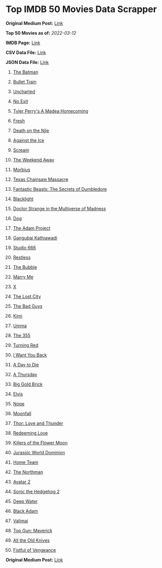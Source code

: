 # Top IMDB 50 Movies Data Scrapper

**Original Medium Post:** [Link](https://medium.com/@nishantsahoo/which-movie-should-i-watch-5c83a3c0f5b1) 

**Top 50 Movies as of:** _2022-03-12_

**IMDB Page:** [Link](http://www.imdb.com/search/title?release_date=2022,2022&title_type=feature)

**CSV Data File:** [Link](/Data/data.csv)

**JSON Data File:** [Link](/Data/data.json)

1. [The Batman](https://www.imdb.com/title/tt1877830/?ref_=adv_li_tt)

2. [Bullet Train](https://www.imdb.com/title/tt12593682/?ref_=adv_li_tt)

3. [Uncharted](https://www.imdb.com/title/tt1464335/?ref_=adv_li_tt)

4. [No Exit](https://www.imdb.com/title/tt7550014/?ref_=adv_li_tt)

5. [Tyler Perry's A Madea Homecoming](https://www.imdb.com/title/tt14813966/?ref_=adv_li_tt)

6. [Fresh](https://www.imdb.com/title/tt13403046/?ref_=adv_li_tt)

7. [Death on the Nile](https://www.imdb.com/title/tt7657566/?ref_=adv_li_tt)

8. [Against the Ice](https://www.imdb.com/title/tt13873302/?ref_=adv_li_tt)

9. [Scream](https://www.imdb.com/title/tt11245972/?ref_=adv_li_tt)

10. [The Weekend Away](https://www.imdb.com/title/tt14817272/?ref_=adv_li_tt)

11. [Morbius](https://www.imdb.com/title/tt5108870/?ref_=adv_li_tt)

12. [Texas Chainsaw Massacre](https://www.imdb.com/title/tt11755740/?ref_=adv_li_tt)

13. [Fantastic Beasts: The Secrets of Dumbledore](https://www.imdb.com/title/tt4123432/?ref_=adv_li_tt)

14. [Blacklight](https://www.imdb.com/title/tt14060094/?ref_=adv_li_tt)

15. [Doctor Strange in the Multiverse of Madness](https://www.imdb.com/title/tt9419884/?ref_=adv_li_tt)

16. [Dog](https://www.imdb.com/title/tt11252248/?ref_=adv_li_tt)

17. [The Adam Project](https://www.imdb.com/title/tt2463208/?ref_=adv_li_tt)

18. [Gangubai Kathiawadi](https://www.imdb.com/title/tt10083340/?ref_=adv_li_tt)

19. [Studio 666](https://www.imdb.com/title/tt15374070/?ref_=adv_li_tt)

20. [Restless](https://www.imdb.com/title/tt14465894/?ref_=adv_li_tt)

21. [The Bubble](https://www.imdb.com/title/tt13610562/?ref_=adv_li_tt)

22. [Marry Me](https://www.imdb.com/title/tt10223460/?ref_=adv_li_tt)

23. [X](https://www.imdb.com/title/tt13560574/?ref_=adv_li_tt)

24. [The Lost City](https://www.imdb.com/title/tt13320622/?ref_=adv_li_tt)

25. [The Bad Guys](https://www.imdb.com/title/tt8115900/?ref_=adv_li_tt)

26. [Kimi](https://www.imdb.com/title/tt14128670/?ref_=adv_li_tt)

27. [Umma](https://www.imdb.com/title/tt13235822/?ref_=adv_li_tt)

28. [The 355](https://www.imdb.com/title/tt8356942/?ref_=adv_li_tt)

29. [Turning Red](https://www.imdb.com/title/tt8097030/?ref_=adv_li_tt)

30. [I Want You Back](https://www.imdb.com/title/tt6462958/?ref_=adv_li_tt)

31. [A Day to Die](https://www.imdb.com/title/tt14412366/?ref_=adv_li_tt)

32. [A Thursday](https://www.imdb.com/title/tt13028258/?ref_=adv_li_tt)

33. [Big Gold Brick](https://www.imdb.com/title/tt10308878/?ref_=adv_li_tt)

34. [Elvis](https://www.imdb.com/title/tt3704428/?ref_=adv_li_tt)

35. [Nope](https://www.imdb.com/title/tt10954984/?ref_=adv_li_tt)

36. [Moonfall](https://www.imdb.com/title/tt5834426/?ref_=adv_li_tt)

37. [Thor: Love and Thunder](https://www.imdb.com/title/tt10648342/?ref_=adv_li_tt)

38. [Redeeming Love](https://www.imdb.com/title/tt11365186/?ref_=adv_li_tt)

39. [Killers of the Flower Moon](https://www.imdb.com/title/tt5537002/?ref_=adv_li_tt)

40. [Jurassic World Dominion](https://www.imdb.com/title/tt8041270/?ref_=adv_li_tt)

41. [Home Team](https://www.imdb.com/title/tt14592064/?ref_=adv_li_tt)

42. [The Northman](https://www.imdb.com/title/tt11138512/?ref_=adv_li_tt)

43. [Avatar 2](https://www.imdb.com/title/tt1630029/?ref_=adv_li_tt)

44. [Sonic the Hedgehog 2](https://www.imdb.com/title/tt12412888/?ref_=adv_li_tt)

45. [Deep Water](https://www.imdb.com/title/tt2180339/?ref_=adv_li_tt)

46. [Black Adam](https://www.imdb.com/title/tt6443346/?ref_=adv_li_tt)

47. [Valimai](https://www.imdb.com/title/tt10806040/?ref_=adv_li_tt)

48. [Top Gun: Maverick](https://www.imdb.com/title/tt1745960/?ref_=adv_li_tt)

49. [All the Old Knives](https://www.imdb.com/title/tt3706352/?ref_=adv_li_tt)

50. [Fistful of Vengeance](https://www.imdb.com/title/tt14158554/?ref_=adv_li_tt)

**Original Medium Post:** [Link](https://medium.com/@nishantsahoo/which-movie-should-i-watch-5c83a3c0f5b1) 
